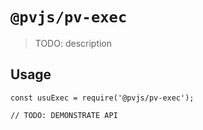 # `@pvjs/pv-exec`

> TODO: description

## Usage

```
const usuExec = require('@pvjs/pv-exec');

// TODO: DEMONSTRATE API
```
